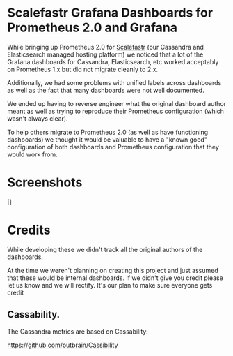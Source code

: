 # Scalefastr Grafana Dashboards for Prometheus 2.0 and Grafana

While bringing up Prometheus 2.0 for [Scalefastr](https://www.scalefastr.io)
(our Cassandra and Elasticsearch managed hosting platform) we noticed that a lot
of the Grafana dashboards for Cassandra, Elasticsearch, etc worked acceptably on
Prometheus 1.x but did not migrate cleanly to 2.x.

Additionally, we had some problems with unified labels across dashboards as well
as the fact that many dashboards were not well documented.

We ended up having to reverse engineer what the original dashboard author meant
as well as trying to reproduce their Prometheus configuration (which wasn't always clear).  

To help others migrate to Prometheus 2.0 (as well as have functioning dashboards)
we thought it would be valuable to have a "known good" configuration of both
dashboards and Prometheus configuration that they would work from.

# Screenshots

[]

# Credits       

While developing these we didn't track all the original authors of the dashboards.

At the time we weren't planning on creating this project and just assumed that
these would be internal dashboards. If we didn't give you credit please let us
know and we will rectify. It's our plan to make sure everyone gets credit

## Cassability.

The Cassandra metrics are based on Cassability: 

https://github.com/outbrain/Cassibility